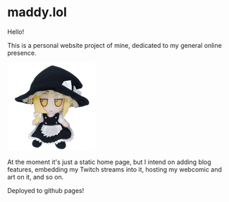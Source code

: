# maddy.lol

Hello!

This is a personal website project of mine, dedicated to my general online presence. 

<img src="images/marisa.png" height="200px">

At the moment it's just a static home page, but I intend on adding blog features, embedding my Twitch streams into it, hosting my webcomic and art on it, and so on.

Deployed to github pages!
